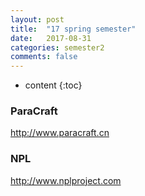 ```yaml
---
layout: post
title:  "17 spring semester"
date:   2017-08-31
categories: semester2
comments: false
---
```


* content
{:toc}

### ParaCraft
http://www.paracraft.cn

### NPL
http://www.nplproject.com
